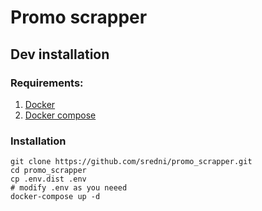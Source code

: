 # Promo scrapper

## Dev installation

### Requirements:
1. [Docker](https://www.docker.com/)
2. [Docker compose](https://docs.docker.com/compose/install/)

### Installation
```
git clone https://github.com/sredni/promo_scrapper.git
cd promo_scrapper
cp .env.dist .env
# modify .env as you neeed
docker-compose up -d
```